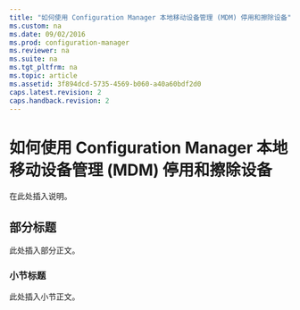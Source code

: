 ```yaml
---
title: "如何使用 Configuration Manager 本地移动设备管理 (MDM) 停用和擦除设备"
ms.custom: na
ms.date: 09/02/2016
ms.prod: configuration-manager
ms.reviewer: na
ms.suite: na
ms.tgt_pltfrm: na
ms.topic: article
ms.assetid: 3f894dcd-5735-4569-b060-a40a60bdf2d0
caps.latest.revision: 2
caps.handback.revision: 2
---
```

# 如何使用 Configuration Manager 本地移动设备管理 (MDM) 停用和擦除设备
在此处插入说明。  
  
## 部分标题  
 此处插入部分正文。  
  
### 小节标题  
 此处插入小节正文。